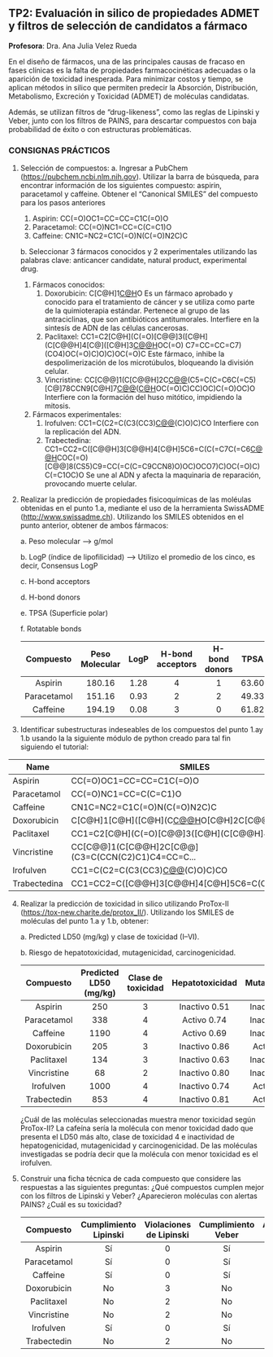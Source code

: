 

## TP2: Evaluación in silico de propiedades ADMET y filtros de selección de candidatos a fármaco

**Profesora**: Dra. Ana Julia Velez Rueda

En el diseño de fármacos, una de las principales causas de fracaso en fases clínicas es la falta de propiedades farmacocinéticas adecuadas o la aparición de toxicidad inesperada. Para minimizar costos y tiempo, se aplican métodos in silico que permiten predecir la Absorción, Distribución, Metabolismo, Excreción y Toxicidad (ADMET) de moléculas candidatas.

Además, se utilizan filtros de “drug-likeness”, como las reglas de Lipinski y Veber, junto con los filtros de PAINS, para descartar compuestos con baja probabilidad de éxito o con estructuras problemáticas.

### CONSIGNAS PRÁCTICOS
 1. Selección de compuestos:
    a. Ingresar a PubChem (https://pubchem.ncbi.nlm.nih.gov). 
    Utilizar la barra de búsqueda, para encontrar información de los siguientes compuesto: aspirin, paracetamol y caffeine. Obtener el “Canonical SMILES” del compuesto para los pasos anteriores

    1. Aspirin: CC(=O)OC1=CC=CC=C1C(=O)O
    2. Paracetamol: CC(=O)NC1=CC=C(C=C1)O
    3. Caffeine: CN1C=NC2=C1C(=O)N(C(=O)N2C)C

    b. Seleccionar 3 fármacos conocidos y 2 experimentales utilizando las palabras clave: anticancer candidate, natural product, experimental drug.

    1. Fármacos conocidos:
        1. Doxorubicin: C[C@H]1[C@H]([C@H](C[C@@H](O1)O[C@H]2C[C@@](CC3=C2C(=C4C(=C3O)C(=O)C5=C(C4=O)C(=CC=C5)OC)O)(C(=O)CO)O)N)O
            Es un fármaco aprobado y conocido para el tratamiento de cáncer y se utiliza como parte de la quimioterapia estándar. Pertenece al grupo de las antraciclinas, que son antibióticos antitumorales. Interfiere en la sintesís de ADN de las células cancerosas.
        2. Paclitaxel: CC1=C2[C@H](C(=O)[C@@]3([C@H](C[C@@H]4[C@]([C@H]3[C@@H]([C@@](C2(C)C)(C[C@@H]1OC(=O)[C@@H]([C@H](C5=CC=CC=C5)NC(=O)C6=CC=CC=C6)O)O)OC(=O) C7=CC=CC=C7)(CO4)OC(=O)C)O)C)OC(=O)C
            Este fármaco, inhibe la despolimerización de los microtúbulos, bloqueando la división celular.
        3. Vincristine:  CC[C@@]1(C[C@@H]2C[C@@](C3=C(CCN(C2)C1)C4=CC=CC=C4N3)(C5=C(C=C6C(=C5)[C@]78CCN9[C@H]7[C@@](C=CC9)([C@H]([C@@]([C@@H]8N6C=O)(C(=O)OC)O)OC(=O)C)CC)OC)C(=O)OC)O
            Interfiere con la formación del huso mitótico, impidiendo la mitosis.
    2. Fármacos experimentales:
        1. Irofulven: CC1=C(C2=C(C3(CC3)[C@@](C(=O)C2=C1)(C)O)C)CO
            Interfiere con la replicación del ADN.
        2. Trabectedina: CC1=CC2=C([C@@H]3[C@@H]4[C@H]5C6=C(C(=C7C(=C6[C@@H](N4[C@H]([C@H](C2)N3C)O)COC(=O)[C@@]8(CS5)C9=CC(=C(C=C9CCN8)O)OC)OCO7)C)OC(=O)C)C(=C1OC)O
            Se une al ADN y afecta la maquinaria de reparación, provocando muerte celular.



 2. Realizar la predicción de propiedades fisicoquímicas de las moléulas obtenidas en el punto 1.a, mediante el uso de la herramienta SwissADME (http://www.swissadme.ch). Utilizando los SMILES obtenidos en el punto anterior, obtener de ambos fármacos:

    a. Peso molecular --> g/mol

    b. LogP (índice de lipofilicidad) --> Utilizo el promedio de los cinco, es decir, Consensus LogP

    c. H-bond acceptors 

    d. H-bond donors

    e. TPSA (Superficie polar)

    f. Rotatable bonds

    |  Compuesto  | Peso Molecular | LogP | H-bond acceptors | H-bond donors | TPSA  | Rotatable bonds |
    |:-----------:|:--------------:|:----:|:----------------:|:-------------:|:-----:|:---------------:|
    |   Aspirin   |     180.16     | 1.28 |        4         |       1       | 63.60 |        3        |
    | Paracetamol |     151.16     | 0.93 |        2         |       2       | 49.33 |        2        |
    |  Caffeine   |     194.19     | 0.08 |        3         |       0       | 61.82 |        0        |
   



3. Identificar subestructuras indeseables de los compuestos del punto 1.ay 1.b usando la la siguiente módulo de python creado para tal fin siguiendo el tutorial:

| Name         | SMILES                                            |   MW    |  LogP  | HBA | HBD |  TPSA  | RotatableBonds | Lipinski_Violations |
|--------------|---------------------------------------------------|:-------:|:------:|:---:|:---:|:------:|:--------------:|:-------------------:|
| Aspirin      | CC(=O)OC1=CC=CC=C1C(=O)O                          | 180.159 | 1.310  |  3  |  1  | 63.60  |       2        |          0          |
| Paracetamol  | CC(=O)NC1=CC=C(C=C1)O                             | 151.165 | 1.351  |  2  |  2  | 49.33  |       1        |          0          |
| Caffeine     | CN1C=NC2=C1C(=O)N(C(=O)N2C)C                      | 194.194 | -1.029 |  6  |  0  | 61.82  |       0        |          0          |
| Doxorubicin  | C[C@H]1[C@H]([C@H](C[C@@H](O1)O[C@H]2C[C@@](CC... | 543.525 | 0.001  | 12  |  6  | 206.07 |       5        |          3          |
| Paclitaxel   | CC1=C2[C@H](C(=O)[C@@]3([C@H](C[C@@H]4[C@]([C@... | 853.918 | 3.736  | 14  |  4  | 221.29 |       10       |          2          |
| Vincristine  | CC[C@@]1(C[C@@H]2C[C@@](C3=C(CCN(C2)C1)C4=CC=C... | 824.972 | 3.518  | 12  |  3  | 171.17 |       8        |          2          |
| Irofulven    | CC1=C(C2=C(C3(CC3)[C@@](C(=O)C2=C1)(C)O)C)CO      | 246.306 | 1.666  |  3  |  2  | 57.53  |       1        |          0          |
| Trabectedina | CC1=CC2=C([C@@H]3[C@@H]4[C@H]5C6=C(C(=C7C(=C6...  | 761.850 | 3.413  | 15  |  4  | 168.72 |       3        |          2          |



4. Realizar la predicción de toxicidad in silico utilizando ProTox-II (https://tox-new.charite.de/protox_II/). Utilizando los SMILES de moléculas del punto 1.a y 1.b, obtener: 

    a. Predicted LD50 (mg/kg) y clase de toxicidad (I–VI).

    b. Riesgo de hepatotoxicidad, mutagenicidad, carcinogenicidad.

    |  Compuesto  | Predicted LD50 (mg/kg) | Clase de toxicidad | Hepatotoxicidad | Mutagenicidad | Carcinogenicidad |
    |:-----------:|:----------------------:|:------------------:|:---------------:|:-------------:|:----------------:|
    |   Aspirin   |          250           |         3          |  Inactivo 0.51  | Inactivo 0.97 |  Inactivo 0.86   |
    | Paracetamol |          338           |         4          |   Activo 0.74   | Inactivo 0.90 |  Inactivo 0.51   |
    |  Caffeine   |          1190          |         4          |   Activo 0.69   | Inactivo 0.97 |  Inactivo 0.97   |
    | Doxorubicin |          205           |         3          |  Inactivo 0.86  |  Activo 0.98  |  Inactivo 0.90   |
    | Paclitaxel  |          134           |         3          |  Inactivo 0.63  | Inactivo 0.85 |  Inactivo 0.61   |
    | Vincristine |           68           |         2          |  Inactivo 0.80  | Inactivo 0.95 |  Inactivo 0.55   |
    |  Irofulven  |          1000          |         4          |  Inactivo 0.74  |  Activo 0.69  |  Inactivo 0.55   |
    | Trabectedin |          853           |         4          |  Inactivo 0.81  |  Activo 0.88  |  Inactivo 0.62   |

    ¿Cuál de las moléculas seleccionadas muestra menor toxicidad según ProTox-II?
    La cafeína sería la molécula con menor toxicidad dado que presenta el LD50 más alto, clase de toxicidad 4 e inactividad de hepatogenicidad, mutagenicidad y carcinogenicidad. De las moléculas investigadas se podría decir que la molécula con menor toxicidad es el irofulven.

5. Construir una ficha técnica de cada compuesto que considere las respuestas a las siguientes preguntas: ¿Qué compuestos cumplen mejor con los filtros de Lipinski y Veber? ¿Aparecieron moléculas con alertas PAINS? ¿Cuál es su toxicidad?

    |  Compuesto  | Cumplimiento Lipinski | Violaciones de Lipinski | Cumplimiento Veber | Alertas PAINS | Toxicidad |
    |:-----------:|:---------------------:|:-----------------------:|:------------------:|:-------------:|:---------:|
    |   Aspirin   |          Sí           |            0            |         Sí         |       0       |   Baja    |
    | Paracetamol |          Sí           |            0            |         Sí         |       0       |   Baja    |
    |  Caffeine   |          Sí           |            0            |         Sí         |       0       |   Baja    |
    | Doxorubicin |          No           |            3            |         No         |       2       |   Baja    |
    | Paclitaxel  |          No           |            2            |         No         |       0       |   Baja    |
    | Vincristine |          No           |            2            |         No         |       0       |   Baja    |
    |  Irofulven  |          Sí           |            0            |         Sí         |       2       |   Baja    |
    | Trabectedin |          No           |            2            |         No         |       3       |   Baja    |